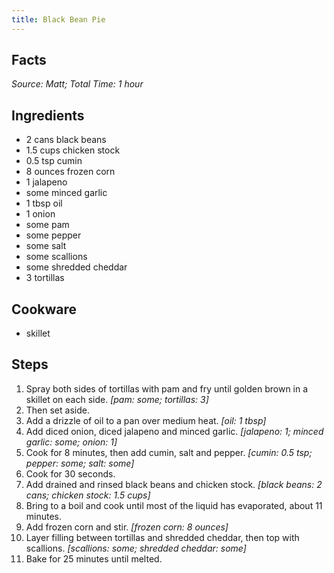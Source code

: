 ```yaml
---
title: Black Bean Pie
---
```

## Facts
*Source: Matt; Total Time: 1 hour*
## Ingredients
- 2 cans black beans                 
- 1.5 cups chicken stock               
- 0.5 tsp cumin                       
- 8 ounces frozen corn                 
- 1 jalapeno                    
- some minced garlic               
- 1 tbsp oil                         
- 1 onion                       
- some pam                         
- some pepper                      
- some salt                        
- some scallions                   
- some shredded cheddar            
- 3 tortillas                   
## Cookware
- skillet
## Steps
1. Spray both sides of tortillas with pam and fry until golden brown in a skillet on each side.
*[pam: some; tortillas: 3]*
2. Then set aside.
3. Add a drizzle of oil to a pan over medium heat.
*[oil: 1 tbsp]*
4. Add diced onion, diced jalapeno and minced garlic.
*[jalapeno: 1; minced garlic: some; onion: 1]*
5. Cook for 8 minutes, then add cumin, salt and pepper.
*[cumin: 0.5 tsp; pepper: some; salt: some]*
6. Cook for 30 seconds.
7. Add drained and rinsed black beans and chicken stock.
*[black beans: 2 cans; chicken stock: 1.5 cups]*
8. Bring to a boil and cook until most of the liquid has evaporated, about 11 minutes.
9. Add frozen corn and stir.
*[frozen corn: 8 ounces]*
10. Layer filling between tortillas and shredded cheddar, then top with scallions.
*[scallions: some; shredded cheddar: some]*
11. Bake for 25 minutes until melted.
